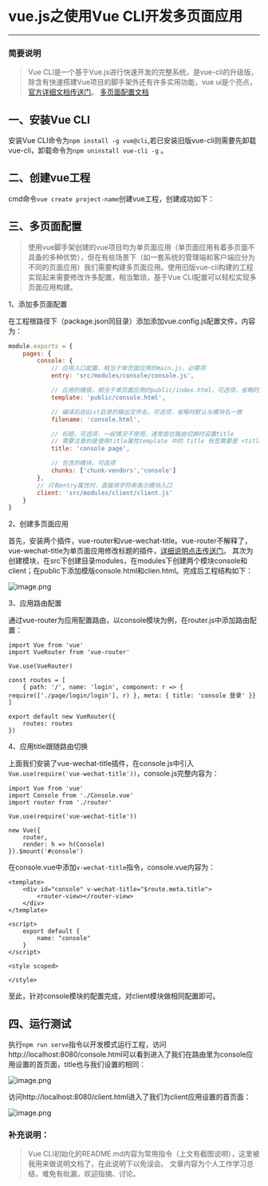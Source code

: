 # vue.js之使用Vue CLI开发多页面应用


---
### 简要说明
> Vue CLI是一个基于Vue.js进行快速开发的完整系统，是vue-cli的升级版，除含有快速搭建Vue项目的脚手架外还有许多实用功能，vue ui是个亮点，[官方详细文档传送门](https://cli.vuejs.org/zh/guide)。
[多页面配置文档](https://cli.vuejs.org/zh/config/#pages)

## 一、安装Vue CLI
安装Vue CLI命令为`npm install -g vue@cli`,若已安装旧版vue-cli则需要先卸载vue-cli，卸载命令为`npm uninstall vue-cli -g` 。

## 二、创建vue工程
cmd命令`vue create project-name`创建vue工程，创建成功如下：


## 三、多页面配置
> 使用vue脚手架创建的vue项目均为单页面应用（单页面应用有着多页面不具备的多种优势），但在有些场景下（如一套系统的管理端和客户端应分为不同的页面应用）我们需要构建多页面应用。使用旧版vue-cli构建的工程实现起来需要修改许多配置，相当繁琐，基于Vue CLI配置可以轻松实现多页面应用构建。

1、添加多页面配置

在工程根路径下（package.json同目录）添加添加vue.config.js配置文件，内容为：
```js
module.exports = {
    pages: {
        console: {
            // 应用入口配置，相当于单页面应用的main.js，必需项
            entry: 'src/modules/console/console.js',

            // 应用的模版，相当于单页面应用的public/index.html，可选项，省略时默认与模块名一致
            template: 'public/console.html',

            // 编译后在dist目录的输出文件名，可选项，省略时默认与模块名一致
            filename: 'console.html',

            // 标题，可选项，一般情况不使用，通常是在路由切换时设置title
            // 需要注意的是使用title属性template 中的 title 标签需要是 <title><%= htmlWebpackPlugin.options.title %></title>
            title: 'console page',

            // 包含的模块，可选项
            chunks: ['chunk-vendors','console']
        },
        // 只有entry属性时，直接用字符串表示模块入口
        client: 'src/modules/client/client.js'
    }
}
```

2、创建多页面应用

首先，安装两个插件，vue-router和vue-wechat-title。vue-router不解释了，vue-wechat-title为单页面应用修改标题的插件，[详细说明点击传送门](https://www.npmjs.com/package/vue-wechat-title)。
其次为创建模块，在src下创建目录modules，在modules下创建两个模块console和client；在public下添加模版console.html和clien.html。完成后工程结构如下：


![image.png](https://upload-images.jianshu.io/upload_images/3369258-df5d534a45410c6e.png?imageMogr2/auto-orient/strip%7CimageView2/2/w/1240)

3、应用路由配置

通过vue-router为应用配置路由，以console模块为例，在router.js中添加路由配置：
```
import Vue from 'vue'
import VueRouter from 'vue-router'

Vue.use(VueRouter)

const routes = [
    { path: '/', name: 'login', component: r => { require(['./page/login/login'], r) }, meta: { title: 'console 登录' }}
]

export default new VueRouter({
    routes: routes
})
```

4、应用title跟随路由切换

上面我们安装了vue-wechat-title插件，在console.js中引入`Vue.use(require('vue-wechat-title'))`，console.js完整内容为：
```
import Vue from 'vue'
import Console from './Console.vue'
import router from './router'

Vue.use(require('vue-wechat-title'))

new Vue({
    router,
    render: h => h(Console)
}).$mount('#console')
```
在console.vue中添加`v-wechat-title`指令，console.vue内容为：
```
<template>
    <div id="console" v-wechat-title="$route.meta.title">
        <router-view></router-view>
    </div>
</template>

<script>
    export default {
        name: "console"
    }
</script>

<style scoped>

</style>
```
至此，针对console模块的配置完成，对client模块做相同配置即可。
## 四、运行测试
执行`npm run serve`指令以开发模式运行工程，访问http://localhost:8080/console.html可以看到进入了我们在路由里为console应用设置的首页面，title也与我们设置的相同：

![image.png](https://upload-images.jianshu.io/upload_images/3369258-9f9085ae5fa08693.png?imageMogr2/auto-orient/strip%7CimageView2/2/w/1240)

访问http://localhost:8080/client.html进入了我们为client应用设置的首页面：

![image.png](https://upload-images.jianshu.io/upload_images/3369258-c35dbe1f9f5f2836.png?imageMogr2/auto-orient/strip%7CimageView2/2/w/1240)



### 补充说明：
> Vue CLI初始化的README.md内容为常用指令（上文有截图说明），这里被我用来做说明文档了，在此说明下以免误会。
文章内容为个人工作学习总结，难免有纰漏，欢迎指摘、讨论。

 